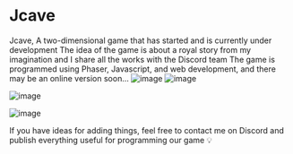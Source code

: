 # Jcave
Jcave, A two-dimensional game that has started and is currently under development The idea of the game is about a royal story from my imagination and I share all the works with the Discord team The game is programmed using Phaser, Javascript, and web development, and there may be an online version soon...
![image](https://user-images.githubusercontent.com/74735976/168589013-06b0ffeb-cb74-412c-bf83-31a29c8b3ebd.png)
![image](https://user-images.githubusercontent.com/74735976/174490650-f3fb76b0-f246-4c71-a695-1cb581082fdb.png)

![image](https://user-images.githubusercontent.com/74735976/174490626-14bbe970-54be-4b4f-9189-25ae99adf772.png)


![image](https://user-images.githubusercontent.com/74735976/169404069-0b147e6e-9edb-44a7-94f0-20cc64776627.png)

If you have ideas for adding things, feel free to contact me on Discord and publish everything useful for programming our game 💡

